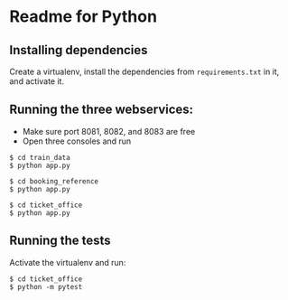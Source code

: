 # Readme for Python

## Installing dependencies

Create a virtualenv, install the dependencies from `requirements.txt` in it, and
activate it.

## Running the three webservices:

- Make sure port 8081, 8082, and 8083 are free
- Open three consoles and run

```
$ cd train_data
$ python app.py
```

```
$ cd booking_reference
$ python app.py
```

```
$ cd ticket_office
$ python app.py
```

## Running the tests

Activate the virtualenv and run:

```
$ cd ticket_office
$ python -m pytest
```
